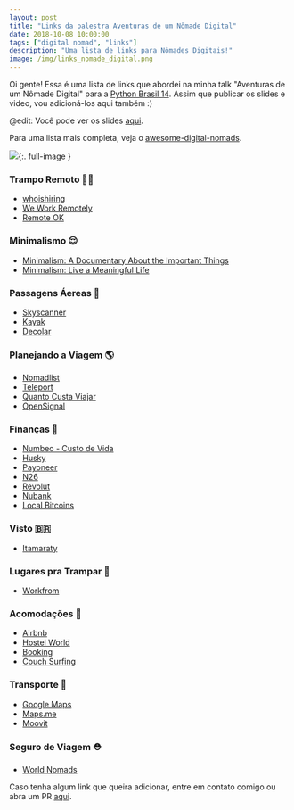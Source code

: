 ```yaml
---
layout: post
title: "Links da palestra Aventuras de um Nômade Digital"
date: 2018-10-08 10:00:00
tags: ["digital nomad", "links"]
description: "Uma lista de links para Nômades Digitais!"
image: /img/links_nomade_digital.png
---
```


Oi gente! Essa é uma lista de links que abordei na minha talk "Aventuras de um Nômade Digital" para a [Python Brasil 14](https://2018.pythonbrasil.org.br/). Assim que publicar os slides e video, vou adicioná-los aqui também :)

@edit: Você pode ver os slides [aqui](https://speakerdeck.com/jonatasbaldin/aventuras-de-um-nomade-digital).

Para uma lista mais completa, veja o [awesome-digital-nomads](https://github.com/cbovis/awesome-digital-nomads).

![](/img/links_nomade_digital.png){:. full-image }

### Trampo Remoto 👩‍💻
- [whoishiring](https://whoishiring.io/)
- [We Work Remotely](https://weworkremotely.com/)
- [Remote OK](https://http://remoteok.io/)

### Minimalismo 😌
- [Minimalism: A Documentary About the Important Things](https://www.netflix.com/title/80114460)
- [Minimalism: Live a Meaningful Life](https://www.theminimalists.com/books/)

### Passagens Áereas 🛫
- [Skyscanner](https://www.skyscanner.com.br/)
- [Kayak](https://www.kayak.com/)
- [Decolar](https://www.decolar.com/)

### Planejando a Viagem 🌎
- [Nomadlist](https://nomadlist.com/)
- [Teleport](https://teleport.org/)
- [Quanto Custa Viajar](https://quantocustaviajar.com)
- [OpenSignal](https://opensignal.com/)

### Finanças 🤑
- [Numbeo - Custo de Vida](https://www.numbeo.com/cost-of-living/)
- [Husky](https://husky.io/)
- [Payoneer](https://payoneer.com)
- [N26](https://n26.com)
- [Revolut](https://www.revolut.com)
- [Nubank](https://www.nubank.com.br)
- [Local Bitcoins](https://localbitcoins.com)

### Visto 🇧🇷
- [Itamaraty](http://www.portalconsular.itamaraty.gov.br/tabela-de-vistos-para-cidadaos-brasileiros)

### Lugares pra Trampar 🏢
- [Workfrom](https://workfrom.co/)

### Acomodações 🏡
- [Airbnb](https://www.airbnb.com/)
- [Hostel World](https://www.hostelworld.com/)
- [Booking](https://www.booking.com/)
- [Couch Surfing](https://www.couchsurfing.com/)

### Transporte 🚌
- [Google Maps](https://maps.google.com)
- [Maps.me](https://maps.me)
- [Moovit](https://moovit.com/)

### Seguro de Viagem ⛑
- [World Nomads](https://www.worldnomads.com/)

Caso tenha algum link que queira adicionar, entre em contato comigo ou abra um PR [aqui](https://github.com/jonatasbaldin/jonatasbaldin.github.io).
